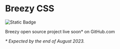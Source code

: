 # Breezy CSS
![Static Badge](https://img.shields.io/badge/license-MIT-blue)

Breezy open source project live soon* on GitHub.com

<em>* Expected by the end of August 2023.</em>

